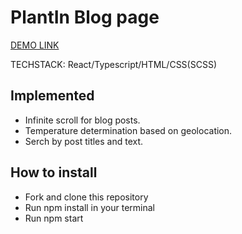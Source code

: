 # PlantIn Blog page

[DEMO LINK](https://dariia-romanova.github.io/plantin-blog/)

TECHSTACK: React/Typescript/HTML/CSS(SCSS)

## Implemented
- Infinite scroll for blog posts.
- Temperature determination based on geolocation.
- Serch by post titles and text.

## How to install

- Fork and clone this repository
- Run npm install in your terminal
- Run npm start
